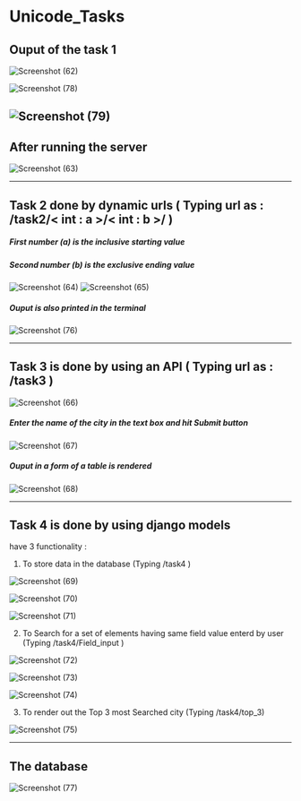 # Unicode_Tasks


## Ouput of the task 1
![Screenshot (62)](https://user-images.githubusercontent.com/101858977/190718121-ea94912a-de8b-4091-ab88-670520231d9e.png)

![Screenshot (78)](https://user-images.githubusercontent.com/101858977/190895300-773ce2c6-9eb7-49ef-9db4-d596fae5a0e8.png)

![Screenshot (79)](https://user-images.githubusercontent.com/101858977/190895303-21fbd271-2540-45d9-899c-7c7bf83548be.png)
---
## After running the server
![Screenshot (63)](https://user-images.githubusercontent.com/101858977/190718128-95bcca99-4eb5-4565-b95f-da31a565faea.png)

---
## Task 2 done by dynamic urls ( Typing url as : /task2/< int : a >/< int : b >/ )
##### First number (a) is the inclusive starting value
##### Second number (b) is the exclusive ending value
![Screenshot (64)](https://user-images.githubusercontent.com/101858977/190718164-8ec875ca-efbb-4e00-a3f2-ef9b151e9894.png)
![Screenshot (65)](https://user-images.githubusercontent.com/101858977/190718180-aaaf645f-e8c4-4089-8b17-c0ec75963318.png)
##### Ouput is also printed in the terminal
![Screenshot (76)](https://user-images.githubusercontent.com/101858977/190718190-6155f964-5bf8-4030-846c-adc98c538c6b.png)

---
## Task 3 is done by using an API ( Typing url as : /task3 )
![Screenshot (66)](https://user-images.githubusercontent.com/101858977/190719566-1d7d25a3-83d7-472f-ba1c-e6d1cf1286ee.png)
##### Enter the name of the city in the text box and hit Submit button
![Screenshot (67)](https://user-images.githubusercontent.com/101858977/190719607-e364bf59-9668-45e3-8364-1820023fd134.png)
##### Ouput in a form of a table is rendered
![Screenshot (68)](https://user-images.githubusercontent.com/101858977/190720314-854b34e0-0a65-4eb6-a329-722c55de9063.png)

---
## Task 4 is done by using django models 
have 3 functionality : 
1. To store data in the database (Typing /task4 )

![Screenshot (69)](https://user-images.githubusercontent.com/101858977/190724578-7f24bfc5-b581-4a84-9cf5-0e5389a7fe3b.png)

![Screenshot (70)](https://user-images.githubusercontent.com/101858977/190724587-74dc9457-4a00-4c6c-bc5e-d0f57dba4a15.png)

![Screenshot (71)](https://user-images.githubusercontent.com/101858977/190724598-e4a3485d-fc14-4abe-95eb-c3b33ce76e8a.png)

2. To Search for a set of elements having same field value enterd by user (Typing /task4/Field_input )

![Screenshot (72)](https://user-images.githubusercontent.com/101858977/190724085-f4181e95-b2be-4280-be25-85e607f0ea5d.png)

![Screenshot (73)](https://user-images.githubusercontent.com/101858977/190724104-49214408-8919-4cbf-843f-7ab82119730a.png)

![Screenshot (74)](https://user-images.githubusercontent.com/101858977/190724871-bff0bdfb-c2a3-48de-adfe-dff69b88737f.png)

3. To render out the Top 3 most Searched city (Typing /task4/top_3)

![Screenshot (75)](https://user-images.githubusercontent.com/101858977/190724911-d82a02d0-6204-4ba3-b58e-05a6876c4fc6.png)

---
## The database

![Screenshot (77)](https://user-images.githubusercontent.com/101858977/190725533-8c66feb6-910e-4d7c-bfee-a13cc7f90465.png)
